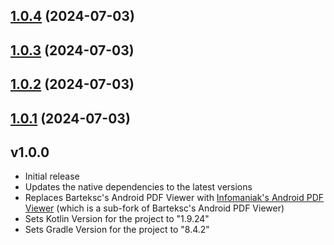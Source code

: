 

## [1.0.4](https://github.com/DanfordGidraph/react-native-render-pdf/compare/v1.0.3...v1.0.4) (2024-07-03)

## [1.0.3](https://github.com/DanfordGidraph/react-native-render-pdf/compare/v1.0.2...v1.0.3) (2024-07-03)

## [1.0.2](https://github.com/DanfordGidraph/react-native-render-pdf/compare/v1.0.1...v1.0.2) (2024-07-03)

## [1.0.1](https://github.com/DanfordGidraph/react-native-render-pdf/compare/v.1.0.0...v1.0.1) (2024-07-03)

## v1.0.0

- Initial release
- Updates the native dependencies to the latest versions
- Replaces Barteksc's Android PDF Viewer with [Infomaniak's Android PDF Viewer](android-pdfview) (which is a sub-fork of Barteksc's Android PDF Viewer)
- Sets Kotlin Version for the project to "1.9.24"
- Sets Gradle Version for the project to "8.4.2"
